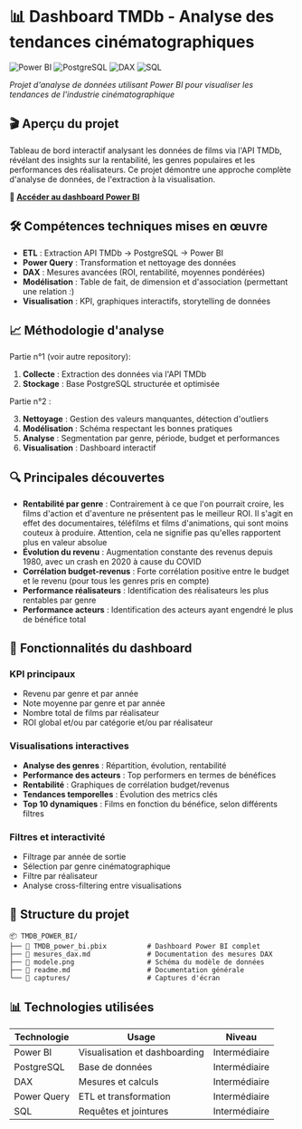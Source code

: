 # 📊 Dashboard TMDb - Analyse des tendances cinématographiques

![Power BI](https://img.shields.io/badge/Power%20BI-F2C811?style=for-the-badge&logo=powerbi&logoColor=black)
![PostgreSQL](https://img.shields.io/badge/PostgreSQL-4169E1?style=for-the-badge&logo=postgresql&logoColor=white)
![DAX](https://img.shields.io/badge/DAX-FF6B35?style=for-the-badge)
![SQL](https://img.shields.io/badge/SQL-336791?style=for-the-badge&logo=postgresql&logoColor=white)

*Projet d'analyse de données utilisant Power BI pour visualiser les tendances de l'industrie cinématographique*

## 🎬 Aperçu du projet

Tableau de bord interactif analysant les données de films via l'API TMDb, révélant des insights sur la rentabilité, les genres populaires et les performances des réalisateurs. Ce projet démontre une approche complète d'analyse de données, de l'extraction à la visualisation.

**🔗 [Accéder au dashboard Power BI](https://app.powerbi.com/links/P7ioLOm_bh?ctid=a7b3a854-5b11-4927-8868-91a5f35bc887&pbi_source=linkShare)**

## 🛠️ Compétences techniques mises en œuvre

- **ETL** : Extraction API TMDb → PostgreSQL → Power BI
- **Power Query** : Transformation et nettoyage des données
- **DAX** : Mesures avancées (ROI, rentabilité, moyennes pondérées)
- **Modélisation** : Table de fait, de dimension et d'association (permettant une relation *:*)
- **Visualisation** : KPI, graphiques interactifs, storytelling de données

## 📈 Méthodologie d'analyse

Partie n°1 (voir autre repository): 

1. **Collecte** : Extraction des données via l'API TMDb
2. **Stockage** : Base PostgreSQL structurée et optimisée

Partie n°2 :

3. **Nettoyage** : Gestion des valeurs manquantes, détection d'outliers
4. **Modélisation** : Schéma respectant les bonnes pratiques
5. **Analyse** : Segmentation par genre, période, budget et performances
6. **Visualisation** : Dashboard interactif

## 🔍 Principales découvertes

- **Rentabilité par genre** : Contrairement à ce que l'on pourrait croire, les films d'action et d'aventure ne présentent pas le meilleur ROI. Il s'agit en effet des documentaires, téléfilms et films d'animations, qui sont moins couteux à produire. Attention, cela ne signifie pas qu'elles rapportent plus en valeur absolue
- **Évolution du revenu** : Augmentation constante des revenus depuis 1980, avec un crash en 2020 à cause du COVID
- **Corrélation budget-revenus** : Forte corrélation positive entre le budget et le revenu (pour tous les genres pris en compte)
- **Performance réalisateurs** : Identification des réalisateurs les plus rentables par genre
- **Performance acteurs** : Identification des acteurs ayant engendré le plus de bénéfice total

## 🚀 Fonctionnalités du dashboard

### KPI principaux
- Revenu par genre et par année
- Note moyenne par genre et par année
- Nombre total de films par réalisateur
- ROI global et/ou par catégorie et/ou par réalisateur

### Visualisations interactives
- **Analyse des genres** : Répartition, évolution, rentabilité
- **Performance des acteurs** : Top performers en termes de bénéfices
- **Rentabilité** : Graphiques de corrélation budget/revenus
- **Tendances temporelles** : Évolution des metrics clés
- **Top 10 dynamiques** : Films en fonction du bénéfice, selon différents filtres

### Filtres et interactivité
- Filtrage par année de sortie
- Sélection par genre cinématographique
- Filtre par réalisateur
- Analyse cross-filtering entre visualisations

## 📁 Structure du projet

```
📦 TMDB_POWER_BI/
├── 📄 TMDB_power_bi.pbix          # Dashboard Power BI complet
├── 📄 mesures_dax.md              # Documentation des mesures DAX
├── 📄 modele.png                  # Schéma du modèle de données
├── 📄 readme.md                   # Documentation générale
└── 📁 captures/                   # Captures d'écran
```


## 📊 Technologies utilisées

| Technologie | Usage | Niveau |
|-------------|--------|--------|
| Power BI | Visualisation et dashboarding | Intermédiaire |
| PostgreSQL | Base de données | Intermédiaire |
| DAX | Mesures et calculs | Intermédiaire |
| Power Query | ETL et transformation | Intermédiaire |
| SQL | Requêtes et jointures | Intermédiaire |

